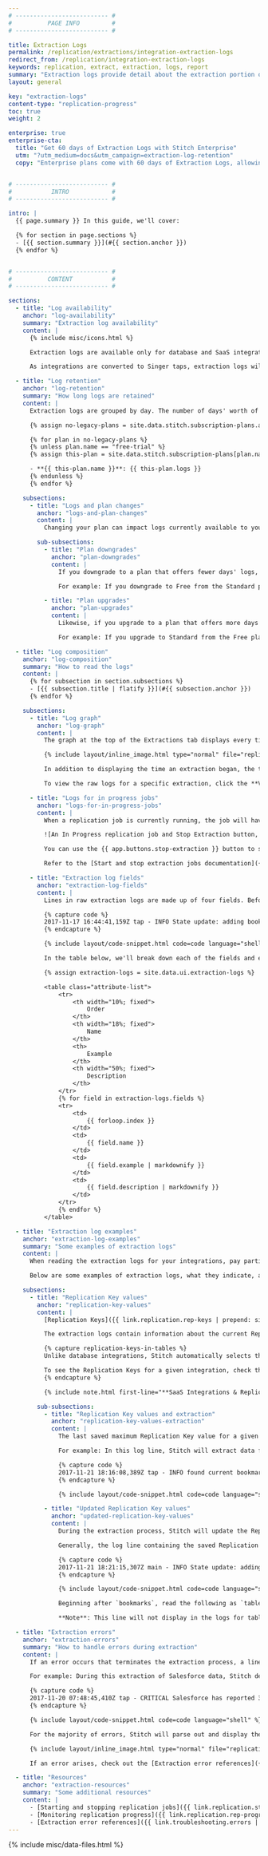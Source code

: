 ```yaml
---
# -------------------------- #
#          PAGE INFO         #
# -------------------------- #

title: Extraction Logs
permalink: /replication/extractions/integration-extraction-logs
redirect_from: /replication/integration-extraction-logs
keywords: replication, extract, extraction, logs, report
summary: "Extraction logs provide detail about the extraction portion of the replication process for a given integration."
layout: general

key: "extraction-logs"
content-type: "replication-progress"
toc: true
weight: 2

enterprise: true
enterprise-cta:
  title: "Get 60 days of Extraction Logs with Stitch Enterprise"
  utm: "?utm_medium=docs&utm_campaign=extraction-log-retention"
  copy: "Enterprise plans come with 60 days of Extraction Logs, allowing you to view an integration's extraction behavior over time, identify patterns, and quickly resolve errors when they arise."


# -------------------------- #
#           INTRO            #
# -------------------------- #

intro: |
  {{ page.summary }} In this guide, we'll cover:

  {% for section in page.sections %}
  - [{{ section.summary }}](#{{ section.anchor }})
  {% endfor %}


# -------------------------- #
#          CONTENT           #
# -------------------------- #

sections:
  - title: "Log availability"
    anchor: "log-availability"
    summary: "Extraction log availability"
    content: |
      {% include misc/icons.html %}

      Extraction logs are available only for database and SaaS integrations powered by Singer taps. Logs aren't available for webhook integrations due to the real-time nature of webhook data.

      As integrations are converted to Singer taps, extraction logs will be made available.

  - title: "Log retention"
    anchor: "log-retention"
    summary: "How long logs are retained"
    content: |
      Extraction logs are grouped by day. The number of days' worth of logs available to you depends on your Stitch plan:

      {% assign no-legacy-plans = site.data.stitch.subscription-plans.all-plans | where:"legacy",false %}

      {% for plan in no-legacy-plans %}
      {% unless plan.name == "free-trial" %}
      {% assign this-plan = site.data.stitch.subscription-plans[plan.name] %}

      - **{{ this-plan.name }}**: {{ this-plan.logs }}
      {% endunless %}
      {% endfor %}

    subsections:
      - title: "Logs and plan changes"
        anchor: "logs-and-plan-changes"
        content: |
          Changing your plan can impact logs currently available to you.

        sub-subsections:
          - title: "Plan downgrades"
            anchor: "plan-downgrades"
            content: |
              If you downgrade to a plan that offers fewer days' logs, you'll **lose** access to the difference between your current plan and your new plan.

              For example: If you downgrade to Free from the Standard plan, you'll lose access to six days' worth of logs.

          - title: "Plan upgrades"
            anchor: "plan-upgrades"
            content: |
              Likewise, if you upgrade to a plan that offers more days' logs, you'll immediately **gain** access to the difference.

              For example: If you upgrade to Standard from the Free plan, you'll gain access to an additional six days' worth of logs.

  - title: "Log composition"
    anchor: "log-composition"
    summary: "How to read the logs"
    content: |
      {% for subsection in section.subsections %}
      - [{{ subsection.title | flatify }}](#{{ subsection.anchor }})
      {% endfor %}

    subsections:
      - title: "Log graph"
        anchor: "log-graph"
        content: |
          The graph at the top of the Extractions tab displays every time Stitch connected to the integration by day, based on the integration's [replication schedule]({{ link.replication.rep-scheduling | prepend: site.baseurl }}).

          {% include layout/inline_image.html type="normal" file="replication/extraction-graph-rep-frequency.gif" alt="Extraction graph with intervals of 30 minutes" %}

          In addition to displaying the time an extraction began, the tooltips also include how long the extraction ran for and if any errors arose.

          To view the raw logs for a specific extraction, click the **View Logs** link in the tooltip or the bar in the graph. This will open the logs for the job in the **Extraction Logs** section, located below the graph.

      - title: "Logs for in progress jobs"
        anchor: "logs-for-in-progress-jobs"
        content: |
          When a replication job is currently running, the job will have an **In Progress** status and a {{ app.buttons.stop-extraction }} button:

          ![An In Progress replication job and Stop Extraction button, highlighted]({{ site.baseurl }}/images/replication/stop-in-progress-job.png)

          You can use the {{ app.buttons.stop-extraction }} button to stop an in progress job, which is useful when the data source is experiencing issues. For example: Troubleshooting permission issues.

          Refer to the [Start and stop extraction jobs documentation]({{ link.replication.start-stop-extraction | prepend: site.baseurl }}) for more info.

      - title: "Extraction log fields"
        anchor: "extraction-log-fields"
        content: |
          Lines in raw extraction logs are made up of four fields. Before we get into the field details, take a look at this example line:

          {% capture code %}
          2017-11-17 16:44:41,159Z tap - INFO State update: adding bookmarks.ads.updated_time = "2017-11-06T13:29:23-05:00"
          {% endcapture %}

          {% include layout/code-snippet.html code=code language="shell" %}

          In the table below, we'll break down each of the fields and explain what they mean.

          {% assign extraction-logs = site.data.ui.extraction-logs %}

          <table class="attribute-list">
              <tr>
                  <th width="10%; fixed">
                      Order
                  </th>
                  <th width="18%; fixed">
                      Name
                  </th>
                  <th>
                      Example
                  </th>
                  <th width="50%; fixed">
                      Description
                  </th>
              </tr>
              {% for field in extraction-logs.fields %}
              <tr>
                  <td>
                      {{ forloop.index }}
                  </td>
                  <td>
                      {{ field.name }}
                  </td>
                  <td>
                      {{ field.example | markdownify }}
                  </td>
                  <td>
                      {{ field.description | markdownify }}
                  </td>
              </tr>
              {% endfor %}
          </table>

  - title: "Extraction log examples"
    anchor: "extraction-log-examples"
    summary: "Some examples of extraction logs"
    content: |
      When reading the extraction logs for your integrations, pay particular attention to the content of the message body. The message body will contain information about what's currently happening in the extraction process and errors, should they arise.

      Below are some examples of extraction logs, what they indicate, and how to read them.

    subsections:
      - title: "Replication Key values"
        anchor: "replication-key-values"
        content: |
          [Replication Keys]({{ link.replication.rep-keys | prepend: site.baseurl }}) are columns used to identify new and updated data in tables that use [Key-based Incremental Replication]({{ link.replication.key-based-incremental | prepend: site.baseurl }}).

          The extraction logs contain information about the current Replication Key value for a given table, as well as the updated value detected during the extraction process.

          {% capture replication-keys-in-tables %}
          Unlike database integrations, Stitch automatically selects the field to use for Key-based Incremental Replication for the majority of SaaS integrations. This can make it difficult to remember which field extraction is based on.

          To see the Replication Keys for a given integration, check the **Schema** section of the [integration's documentation]({{ site.baseurl }}/integrations/saas). Look for fields with a {{ ui-icon.replication-key | flatify }} icon next to their names.
          {% endcapture %}

          {% include note.html first-line="**SaaS Integrations & Replication Keys**" content=replication-keys-in-tables %}

        sub-subsections:
          - title: "Replication Key values and extraction"
            anchor: "replication-key-values-extraction"
            content: |
              The last saved maximum Replication Key value for a given table is used to detect new and updated data.

              For example: In this log line, Stitch will extract data from the `ads` endpoint that has an `updated_at` timestamp greater than or equal to `2017-11-06T12:48:15-05:00`:

              {% capture code %}
              2017-11-21 18:16:08,389Z tap - INFO found current bookmark for ads: 2017-11-06T12:48:15-05:00
              {% endcapture %}

              {% include layout/code-snippet.html code=code language="shell" %}

          - title: "Updated Replication Key values"
            anchor: "updated-replication-key-values"
            content: |
              During the extraction process, Stitch will update the Replication Key values for the tables set to replicate.

              Generally, the log line containing the saved Replication Key value for a table will be similar to this:

              {% capture code %}
              2017-11-21 18:21:15,307Z main - INFO State update: adding bookmarks.ads.updated_time = "2017-11-06T13:29:23-05:00"
              {% endcapture %}

              {% include layout/code-snippet.html code=code language="shell" %}

              Beginning after `bookmarks`, read the following as `table_name.replication_key_field`. In this case, the table is `ads`, the Replication Key is `updated_time`, and the saved Replication Key value for the table is being updated to `2017-11-06T13:29:23-05:00`.

              **Note**: This line will not display in the logs for tables that have unchanged Replication Key values. This means if Stitch doesn't detect any new or updated data for a table, a line like the above will not appear in the logs for that table.

  - title: "Extraction errors"
    anchor: "extraction-errors"
    summary: "How to handle errors during extraction"
    content: |
      If an error occurs that terminates the extraction process, a line with a message type of `CRITICAL` will appear in the log. Generally, this will also display as the last line of the log.

      For example: During this extraction of Salesforce data, Stitch detected that there wasn't sufficient API quota available to continue replication:

      {% capture code %}
      2017-11-20 07:48:45,410Z tap - CRITICAL Salesforce has reported 32115/100000 (32.12%) total REST quota used across all Salesforce Applications. Terminating replication to not continue past configured percentage of 30.0% total quota.
      {% endcapture %}

      {% include layout/code-snippet.html code=code language="shell" %}

      For the majority of errors, Stitch will parse out and display the messages separately from the raw extraction logs:

      {% include layout/inline_image.html type="normal" file="replication/extraction-log-error.png" alt="Error message from error that occurred during extraction" %}

      If an error arises, check out the [Extraction error references]({{ link.troubleshooting.errors | prepend: site.baseurl | append: "#integration-extraction-errors" }}) for help.

  - title: "Resources"
    anchor: "extraction-resources"
    summary: "Some additional resources"
    content: |
      - [Starting and stopping replication jobs]({{ link.replication.start-stop-extraction | prepend: site.baseurl }})
      - [Monitoring replication progress]({{ link.replication.rep-progress | prepend: site.baseurl }})
      - [Extraction error references]({{ link.troubleshooting.errors | prepend: site.baseurl | append: "#integration-extraction-errors" }})
---
```

{% include misc/data-files.html %}